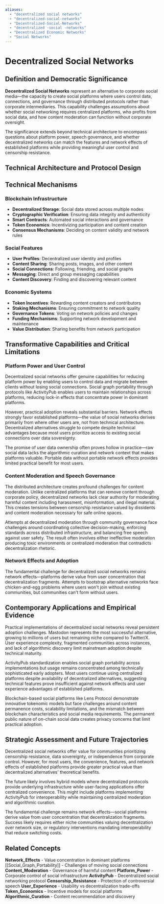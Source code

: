```yaml
---
aliases:
  - "decentralized social networks"
  - "decentralized-social-networks"
  - "Decentralized-Social-Networks"
  - "decentralized -social -networks"
  - "Decentralized Economic Networks"
  - "Social Networks"
---
```


# Decentralized Social Networks

## Definition and Democratic Significance

**Decentralized Social Networks** represent an alternative to corporate social media—the capacity to create social platforms where users control data, connections, and governance through distributed protocols rather than corporate intermediaries. This capability challenges assumptions about whether social networking requires centralized platforms, who profits from social data, and how content moderation can function without corporate oversight.

The significance extends beyond technical architecture to encompass questions about platform power, speech governance, and whether decentralized networks can match the features and network effects of established platforms while providing meaningful user control and censorship resistance.

## Technical Architecture and Protocol Design

## Technical Mechanisms

### Blockchain Infrastructure
- **Decentralized Storage**: Social data stored across multiple nodes
- **Cryptographic Verification**: Ensuring data integrity and authenticity
- **Smart Contracts**: Automated social interactions and governance
- **Token Economics**: Incentivizing participation and content creation
- **Consensus Mechanisms**: Deciding on content validity and network rules

### Social Features
- **User Profiles**: Decentralized user identity and profiles
- **Content Sharing**: Sharing posts, images, and other content
- **Social Connections**: Following, friending, and social graphs
- **Messaging**: Direct and group messaging capabilities
- **Content Discovery**: Finding and discovering relevant content

### Economic Systems
- **Token Incentives**: Rewarding content creators and contributors
- **Staking Mechanisms**: Ensuring commitment to network quality
- **Governance Tokens**: Voting on network policies and changes
- **Funding Mechanisms**: Supporting network development and maintenance
- **Value Distribution**: Sharing benefits from network participation

## Transformative Capabilities and Critical Limitations

### Platform Power and User Control

Decentralized social networks offer genuine capabilities for reducing platform power by enabling users to control data and migrate between clients without losing social connections. Social graph portability through protocols like ActivityPub enables users to maintain relationships across platforms, reducing lock-in effects that concentrate power in dominant platforms.

However, practical adoption reveals substantial barriers. Network effects strongly favor established platforms—the value of social networks derives primarily from where other users are, not from technical architecture. Decentralized alternatives struggle to compete despite technical advantages because most users prioritize access to existing social connections over data sovereignty.

The promise of user data ownership often proves hollow in practice—raw social data lacks the algorithmic curation and network context that makes platforms valuable. Portable data without portable network effects provides limited practical benefit for most users.

### Content Moderation and Speech Governance

The distributed architecture creates profound challenges for content moderation. Unlike centralized platforms that can remove content through corporate policy, decentralized networks lack clear authority for moderating harmful content including harassment, misinformation, and illegal material. This creates tensions between censorship resistance valued by dissidents and content moderation necessary for safe online spaces.

Attempts at decentralized moderation through community governance face challenges around coordinating collective decision-making, enforcing standards across distributed infrastructure, and balancing free speech against user safety. The result often involves either ineffective moderation producing toxic environments or centralized moderation that contradicts decentralization rhetoric.

### Network Effects and Adoption

The fundamental challenge for decentralized social networks remains network effects—platforms derive value from user concentration that decentralization fragments. Attempts to bootstrap alternative networks face chicken-and-egg problems where users won't join without existing communities, but communities can't form without users.

## Contemporary Applications and Empirical Evidence

Practical implementations of decentralized social networks reveal persistent adoption challenges. Mastodon represents the most successful alternative, growing to millions of users but remaining niche compared to Twitter/X. User experience complexity, fragmented communities across instances, and lack of algorithmic discovery limit mainstream adoption despite technical maturity.

ActivityPub standardization enables social graph portability across implementations but usage remains concentrated among technically sophisticated early adopters. Most users continue using centralized platforms despite availability of decentralized alternatives, suggesting technical features prove insufficient against network effects and user experience advantages of established platforms.

Blockchain-based social platforms like Lens Protocol demonstrate innovative tokenomic models but face challenges around content permanence costs, scalability limitations, and the mismatch between blockchain characteristics and social media requirements. The permanent public nature of on-chain social data creates privacy concerns that limit practical adoption.

## Strategic Assessment and Future Trajectories

Decentralized social networks offer value for communities prioritizing censorship resistance, data sovereignty, or independence from corporate control. However, for most users, the convenience, features, and network effects of established platforms provide greater practical value than decentralized alternatives' theoretical benefits.

The future likely involves hybrid models where decentralized protocols provide underlying infrastructure while user-facing applications offer centralized convenience. This might include platforms implementing ActivityPub for interoperability while maintaining centralized moderation and algorithmic curation.

The fundamental challenge remains network effects—social platforms derive value from user concentration that decentralization fragments. Success likely requires either niche communities valuing decentralization over network size, or regulatory interventions mandating interoperability that reduce switching costs.

## Related Concepts

**Network_Effects** - Value concentration in dominant platforms
[[Social_Graph_Portability]] - Challenges of moving social connections
**Content_Moderation** - Governance of harmful content
**Platform_Power** - Corporate control of social infrastructure
**ActivityPub** - Decentralized social networking protocol
**Censorship_Resistance** - Protection of controversial speech
**User_Experience** - Usability vs decentralization trade-offs
**Token_Economics** - Incentive models for social platforms
**Algorithmic_Curation** - Content recommendation and discovery
